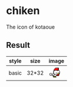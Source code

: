 # chiken
The icon of kotaoue

## Result
|style|size|image|
|---|---|---|
|basic|32*32|![basic](img/basic.png)|
